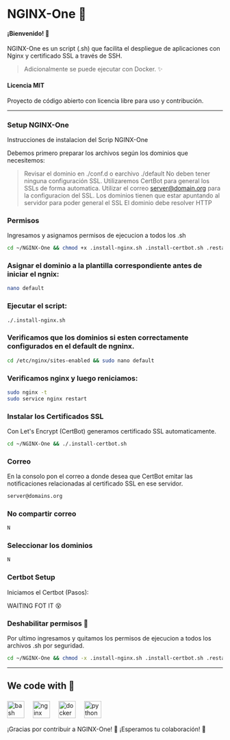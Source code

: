 # NGINX-One 🚀

#### ¡Bienvenido! 👋
NGINX-One es un script (.sh) que facilita el despliegue de aplicaciones con Nginx y certificado SSL a través de SSH.

> Adicionalmente se puede ejecutar con Docker. ✨

#### Licencia MIT
Proyecto de código abierto con licencia libre para uso y contribución.

---

### Setup NGINX-One 
Instrucciones de instalacion del Scrip NGINX-One

Debemos primero preparar los archivos según los dominios que necesitemos:
> Revisar el dominio en ./conf.d o earchivo ./default
> No deben tener ninguna configuración SSL.
> Utilizaremos CertBot para general los SSLs de forma automatica.
> Utilizar el correo server@domain.org para la configuracion del SSL.
> Los dominios tienen que estar apuntando al servidor para poder general el SSL
> El dominio debe resolver HTTP

### Permisos
Ingresamos y asignamos permisos de ejecucion a todos los .sh

```bash
cd ~/NGINX-One && chmod +x .install-nginx.sh .install-certbot.sh .restart-nginx.sh .update-ssl.sh .fullnewinstall.sh
```

### Asignar el dominio a la plantilla correspondiente antes de iniciar el ngnix:
```bash
nano default
```

### Ejecutar el script:
```bash
./.install-nginx.sh
```

### Verificamos que los dominios si esten correctamente configurados en el default de ngninx.

```bash
cd /etc/nginx/sites-enabled && sudo nano default
```
### Verificamos nginx y luego reniciamos:
```bash
sudo nginx -t
sudo service nginx restart
```

### Instalar los Certificados SSL
Con Let's Encrypt (CertBot) generamos certificado SSL automaticamente.
```bash
cd ~/NGINX-One && ./.install-certbot.sh
```

### Correo
En la consolo pon el correo a donde desea que CertBot emitar las notificaciones relacionadas al certificado SSL en ese servidor.


```bash
server@domains.org
```
### No compartir correo
```bash
N
```
### Seleccionar los dominios
```bash
N
```

### Certbot Setup
Iniciamos el Certbot (Pasos):

WAITING FOT IT 😵

### Deshabilitar permisos 🔐
Por ultimo ingresamos y quitamos los permisos de ejecucion a todos los archivos .sh por seguridad.

```bash
cd ~/NGINX-One && chmod -x .install-nginx.sh .install-certbot.sh .restart-nginx.sh .update-ssl.sh .fullnewinstall.sh
```

---

<h2 align="left">We code with 💙</h2>

###

<div align="left">
  <img src="https://cdn.jsdelivr.net/gh/devicons/devicon/icons/bash/bash-original.svg" height="40" alt="bash logo"  />
  <img width="12" />
  <img src="https://cdn.jsdelivr.net/gh/devicons/devicon/icons/nginx/nginx-original.svg" height="40" alt="nginx logo"  />
  <img width="12" />
  <img src="https://cdn.jsdelivr.net/gh/devicons/devicon/icons/docker/docker-original.svg" height="40" alt="docker logo"  />
  <img width="12" />
  <img src="https://cdn.jsdelivr.net/gh/devicons/devicon/icons/python/python-original.svg" height="40" alt="python logo"  />
</div>

¡Gracias por contribuir a NGINX-One! 🙌
¡Esperamos tu colaboración! 🚀
###